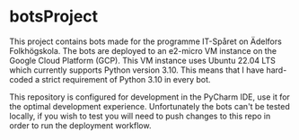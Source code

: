 # botsProject
This project contains bots made for the programme IT-Spåret on Ädelfors Folkhögskola.
The bots are deployed to an e2-micro VM instance on the Google Cloud Platform (GCP).
This VM instance uses Ubuntu 22.04 LTS which currently supports Python version 3.10.
This means that I have hard-coded a strict requirement of Python 3.10 in every bot.

This repository is configured for development in the PyCharm IDE, use it for the optimal development experience.
Unfortunately the bots can't be tested locally, if you wish to test you will need to push changes to this repo in order to run the deployment workflow.
